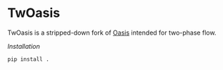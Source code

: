 TwOasis
=====

TwOasis is a stripped-down fork of [Oasis](https://github.com/mikaem/Oasis) intended for two-phase flow.

*Installation*
```
pip install .
```
